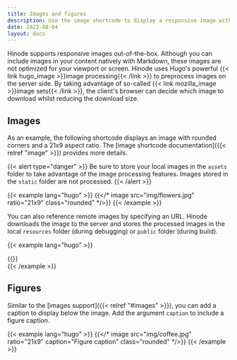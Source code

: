 ```yaml
---
title: Images and figures
description: Use the image shortcode to display a responsive image with optional caption.
date: 2023-08-04
layout: docs
---
```


Hinode supports responsive images out-of-the-box. Although you can include images in your content natively with Markdown, these images are not optimized for your viewport or screen. Hinode uses Hugo's powerful {{< link hugo_image >}}image processing{{< /link >}} to preprocess images on the server side. By taking advantage of so-called {{< link mozilla_image >}}image sets{{< /link >}}, the client's browser can decide which image to download whilst reducing the download size.

## Images

As an example, the following shortcode displays an image with rounded corners and a 21x9 aspect ratio. The [image shortcode documentation]({{< relref "image" >}}) provides more details.

{{< alert type="danger" >}}
Be sure to store your local images in the `assets` folder to take advantage of the image processing features. Images stored in the `static` folder are not processed.
{{< /alert >}}

<!-- markdownlint-disable MD037 -->
{{< example lang="hugo" >}}
{{</* image src="img/flowers.jpg" ratio="21x9" class="rounded" */>}}
{{< /example >}}
<!-- markdownlint-enable MD037 -->

You can also reference remote images by specifying an URL. Hinode downloads the image to the server and stores the processed images in the local `resources` folder (during debugging) or `public` folder (during build).

<!-- markdownlint-disable MD037 -->
{{< example lang="hugo" >}}
<div class="mx-auto w-25">
    {{</* image src="https://picsum.photos/id/56/2880/1920" ratio="1x1" class="rounded" */>}}
</div>
{{< /example >}}
<!-- markdownlint-enable MD037 -->

## Figures

Similar to the [images support]({{< relref "#images" >}}), you can add a caption to display below the image. Add the argument `caption` to include a figure caption.

<!-- markdownlint-disable MD037 -->
{{< example lang="hugo" >}}
{{</* image src="img/coffee.jpg" ratio="21x9" caption="Figure caption" class="rounded" */>}}
{{< /example >}}
<!-- markdownlint-enable MD037 -->
